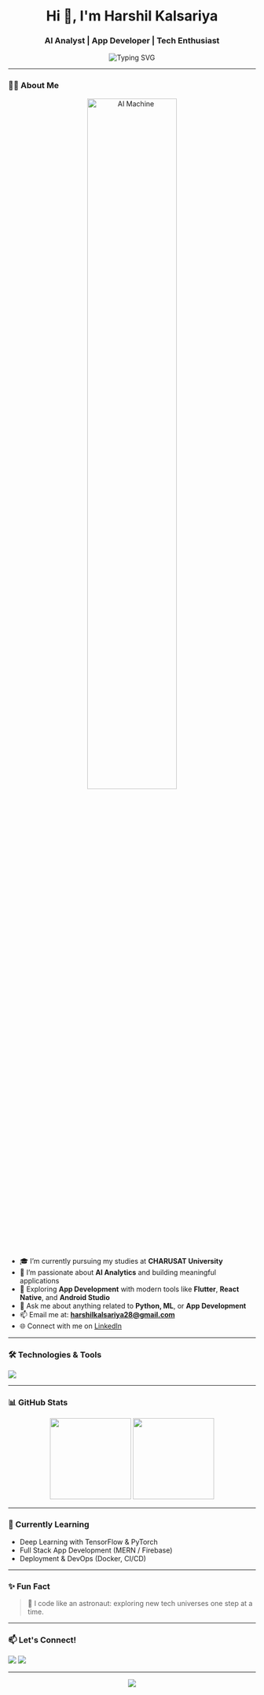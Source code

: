 <h1 align="center">Hi 👋, I'm Harshil Kalsariya</h1>
<h3 align="center">AI Analyst | App Developer | Tech Enthusiast</h3>

<p align="center">
  <img src="https://readme-typing-svg.demolab.com?font=Fira+Code&duration=3000&pause=1000&center=true&width=435&lines=Student+at+CHARUSAT+University;Aspiring+AI+Engineer;Passionate+App+Developer;Always+Learning+Something+New" alt="Typing SVG" />
</p>

---

### 👨‍🎓 About Me

<p align="center">
  <img src="https://cdn.pixabay.com/photo/2017/08/06/11/51/artificial-intelligence-2598290_1280.jpg" alt="AI Machine" width="60%" style="border-radius: 10px;" />
</p>

- 🎓 I’m currently pursuing my studies at **CHARUSAT University**
- 🤖 I’m passionate about **AI Analytics** and building meaningful applications
- 📱 Exploring **App Development** with modern tools like **Flutter**, **React Native**, and **Android Studio**
- 💬 Ask me about anything related to **Python, ML**, or **App Development**
- 📫 Email me at: **harshilkalsariya28@gmail.com**
- 🌐 Connect with me on [LinkedIn](https://www.linkedin.com/in/harshil-kalsariya-629651318)

---

### 🛠️ Technologies & Tools
<p>
  <img src="https://skillicons.dev/icons?i=python,tensorflow,java,androidstudio,flutter,dart,html,css,js,react,git,github,vscode" />
</p>

---

### 📊 GitHub Stats
<p align="center">
  <img src="https://github-readme-stats.vercel.app/api?username=harshil6-lab&show_icons=true&theme=radical" height="165" />
  <img src="https://github-readme-stats.vercel.app/api/top-langs/?username=harshil6-lab&layout=compact&theme=radical" height="165" />
</p>

---

### 🌱 Currently Learning
- Deep Learning with TensorFlow & PyTorch
- Full Stack App Development (MERN / Firebase)
- Deployment & DevOps (Docker, CI/CD)

---

### ✨ Fun Fact
> 🌌 I code like an astronaut: exploring new tech universes one step at a time.

---

### 📫 Let's Connect!
<p>
  <a href="mailto:harshilkalsariya28@gmail.com"><img src="https://img.shields.io/badge/-Email-red?style=for-the-badge&logo=gmail&logoColor=white"></a>
  <a href="https://www.linkedin.com/in/harshil-kalsariya-629651318/"><img src="https://img.shields.io/badge/-LinkedIn-blue?style=for-the-badge&logo=linkedin&logoColor=white"></a>
</p>

---

<p align="center">
  <img src="https://capsule-render.vercel.app/api?type=waving&color=0:3e7bf6,100:a355f0&height=100&section=footer"/>
</p>
